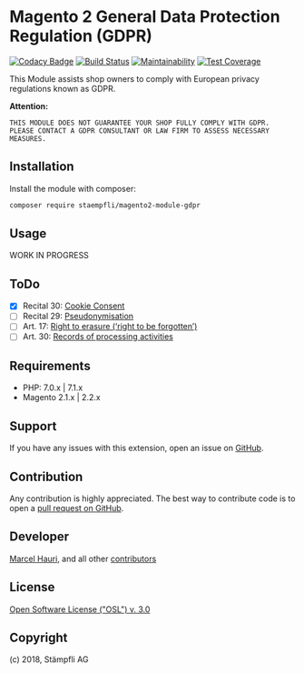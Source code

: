 
# Magento 2 General Data Protection Regulation (GDPR)  

[![Codacy Badge](https://api.codacy.com/project/badge/Grade/b875b8a401a748b09f621705823dd148)](https://www.codacy.com/app/Staempfli/magento2-module-gdpr?utm_source=github.com&amp;utm_medium=referral&amp;utm_content=staempfli/magento2-module-gdpr&amp;utm_campaign=Badge_Grade)
[![Build Status](https://travis-ci.org/staempfli/magento2-module-gdpr.svg?branch=develop)](https://travis-ci.org/staempfli/magento2-module-gdpr)
[![Maintainability](https://api.codeclimate.com/v1/badges/064c156cf745f41674ba/maintainability)](https://codeclimate.com/github/staempfli/magento2-module-gdpr/maintainability)
[![Test Coverage](https://api.codeclimate.com/v1/badges/064c156cf745f41674ba/test_coverage)](https://codeclimate.com/github/staempfli/magento2-module-gdpr/test_coverage)

This Module assists shop owners to comply with European privacy regulations known as GDPR. 

**Attention:**  

    THIS MODULE DOES NOT GUARANTEE YOUR SHOP FULLY COMPLY WITH GDPR.
    PLEASE CONTACT A GDPR CONSULTANT OR LAW FIRM TO ASSESS NECESSARY MEASURES.
  
  
  
## Installation  
  
Install the module with composer:  
  
```sh  
composer require staempfli/magento2-module-gdpr  
```  
  
## Usage  
  
WORK IN PROGRESS  


## ToDo

 - [x] Recital 30: [Cookie Consent](https://gdpr-info.eu/recitals/no-30/)
 - [ ] Recital 29: [Pseudonymisation](https://gdpr-info.eu/recitals/no-29/) 
 - [ ] Art. 17: [Right to erasure (‘right to be forgotten’)](https://gdpr-info.eu/art-17-gdpr/)
 - [ ] Art. 30: [Records of processing activities](https://gdpr-info.eu/art-17-gdpr/)
  
## Requirements  
  
- PHP: 7.0.x | 7.1.x  
- Magento 2.1.x | 2.2.x  
  
Support  
-------  
If you have any issues with this extension, open an issue on [GitHub](https://github.com/staempfli/magento2-module-gdpr/issues).  
  
Contribution  
------------  
Any contribution is highly appreciated. The best way to contribute code is to open a [pull request on GitHub](https://help.github.com/articles/using-pull-requests).  
  
Developer  
---------  
[Marcel Hauri](https://github.com/mhauri), and all other [contributors](https://github.com/staempfli/magento2-module-gdpr/contributors)  
  
License  
-------  
[Open Software License ("OSL") v. 3.0](https://opensource.org/licenses/OSL-3.0)  
  
Copyright  
---------  
(c) 2018, Stämpfli AG